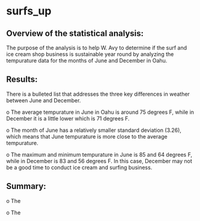 # surfs_up
## Overview of the statistical analysis:

The purpose of the analysis is to help W. Avy to determine if the surf and ice cream shop business is sustainable year round by analyzing the tempurature data for the months of June and December in Oahu. 

## Results:

There is a bulleted list that addresses the three key differences in weather between June and December.

o	The average tempurature in June in Oahu is around 75 degrees F, while in December it is a little lower which is 71 degrees F. 

o The month of June has a relatively smaller standard deviation (3.26), which means that June tempurature is more close to the average tempurature.
  

o	The maximum and minimum tempurature in June is 85 and 64 degrees F, while in December is 83 and 56 degrees F. In this case, December may not be
  a good time to conduct ice cream and surfing business. 
  

## Summary:

o	The 

o	The 
